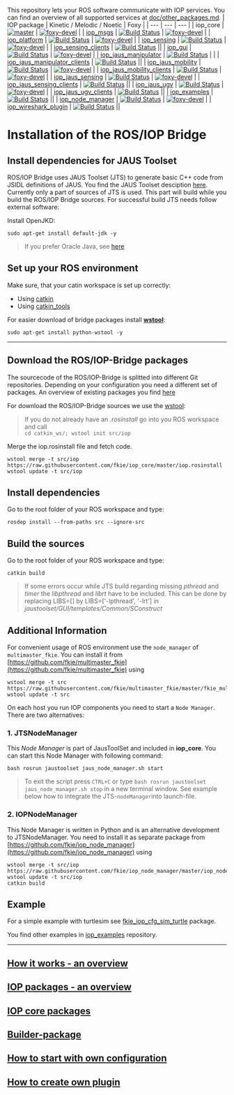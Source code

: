This repository lets your ROS software communicate with IOP services. You can find an overview of all supported services at [doc/other_packages.md](doc/other_packages.md).
| IOP package      |  Kinetic / Melodic / Noetic | Foxy |
| ---              | --- | --- |
| iop_core         |  [![master](https://travis-ci.org/fkie/iop_core.svg?branch=master)](https://travis-ci.org/fkie/iop_core) | [![foxy-devel](https://github.com/fkie/iop_core/workflows/CI/badge.svg?branch=foxy-devel)](https://github.com/fkie/iop_core/actions) |
| [iop_msgs](https://github.com/fkie/iop_msgs) | [![Build Status](https://travis-ci.org/fkie/iop_msgs.svg?branch=master)](https://travis-ci.org/fkie/iop_msgs) | [![foxy-devel](https://github.com/fkie/iop_msgs/workflows/CI/badge.svg?branch=foxy-devel)](https://github.com/fkie/iop_msgs/actions) |
| [iop_platform](https://github.com/fkie/iop_platform) | [![Build Status](https://travis-ci.org/fkie/iop_platform.svg?branch=master)](https://travis-ci.org/fkie/iop_platform) | [![foxy-devel](https://github.com/fkie/iop_platform/workflows/CI/badge.svg?branch=foxy-devel)](https://github.com/fkie/iop_platform/actions) |
| [iop_sensing](https://github.com/fkie/iop_sensing) | [![Build Status](https://travis-ci.org/fkie/iop_sensing.svg?branch=master)](https://travis-ci.org/fkie/iop_sensing) | [![foxy-devel](https://github.com/fkie/iop_sensing/workflows/CI/badge.svg?branch=foxy-devel)](https://github.com/fkie/iop_sensing/actions) |
| [iop_sensing_clients](https://github.com/fkie/iop_sensing_clients) | [![Build Status](https://travis-ci.org/fkie/iop_sensing_clients.svg?branch=master)](https://travis-ci.org/fkie/iop_sensing_clients) ||
| [iop_gui](https://github.com/fkie/iop_gui) | [![Build Status](https://travis-ci.org/fkie/iop_gui.svg?branch=master)](https://travis-ci.org/fkie/iop_gui) | [![foxy-devel](https://github.com/fkie/iop_gui/workflows/CI/badge.svg?branch=foxy-devel)](https://github.com/fkie/iop_gui/actions) |
| [iop_jaus_manipulator](https://github.com/fkie/iop_jaus_manipulator) | [![Build Status](https://travis-ci.org/fkie/iop_jaus_manipulator.svg?branch=master)](https://travis-ci.org/fkie/iop_jaus_manipulator) | |
| [iop_jaus_manipulator_clients](https://github.com/fkie/iop_jaus_manipulator_clients) | [![Build Status](https://travis-ci.org/fkie/iop_jaus_manipulator_clients.svg?branch=master)](https://travis-ci.org/fkie/iop_jaus_manipulator_clients) ||
| [iop_jaus_mobility](https://github.com/fkie/iop_jaus_mobility) | [![Build Status](https://travis-ci.org/fkie/iop_jaus_mobility.svg?branch=master)](https://travis-ci.org/fkie/iop_jaus_mobility) | [![foxy-devel](https://github.com/fkie/iop_jaus_mobility/workflows/CI/badge.svg?branch=foxy-devel)](https://github.com/fkie/iop_jaus_mobility/actions) |
| [iop_jaus_mobility_clients](https://github.com/fkie/iop_jaus_mobility_clients) | [![Build Status](https://travis-ci.org/fkie/iop_jaus_mobility_clients.svg?branch=master)](https://travis-ci.org/fkie/iop_jaus_mobility_clients) | [![foxy-devel](https://github.com/fkie/iop_jaus_mobility_clients/workflows/CI/badge.svg?branch=foxy-devel)](https://github.com/fkie/iop_jaus_mobility_clients/actions) |
| [iop_jaus_sensing](https://github.com/fkie/iop_jaus_sensing) | [![Build Status](https://travis-ci.org/fkie/iop_jaus_sensing.svg?branch=master)](https://travis-ci.org/fkie/iop_jaus_sensing) | [![foxy-devel](https://github.com/fkie/iop_jaus_sensing/workflows/CI/badge.svg?branch=foxy-devel)](https://github.com/fkie/iop_jaus_sensing/actions) |
| [iop_jaus_sensing_clients](https://github.com/fkie/iop_jaus_sensing_clients) | [![Build Status](https://travis-ci.org/fkie/iop_jaus_sensing_clients.svg?branch=master)](https://travis-ci.org/fkie/iop_jaus_sensing_clients) ||
| [iop_jaus_ugv](https://github.com/fkie/iop_jaus_ugv) | [![Build Status](https://travis-ci.org/fkie/iop_jaus_ugv.svg?branch=master)](https://travis-ci.org/fkie/iop_jaus_ugv) | [![foxy-devel](https://github.com/fkie/iop_jaus_ugv/workflows/CI/badge.svg?branch=foxy-devel)](https://github.com/fkie/iop_jaus_ugv/actions) |
| [iop_jaus_ugv_clients](https://github.com/fkie/iop_jaus_ugv_clients) | [![Build Status](https://travis-ci.org/fkie/iop_jaus_ugv_clients.svg?branch=master)](https://travis-ci.org/fkie/iop_jaus_ugv_clients) ||
| [iop_examples](https://github.com/fkie/iop_examples) | [![Build Status](https://travis-ci.org/fkie/iop_examples.svg?branch=master)](https://travis-ci.org/fkie/iop_examples) ||
| [iop_node_manager](https://github.com/fkie/iop_node_manager) | [![Build Status](https://travis-ci.org/fkie/iop_node_manager.svg?branch=master)](https://travis-ci.org/fkie/iop_node_manager) | [![foxy-devel](https://github.com/fkie/iop_node_manager/workflows/CI/badge.svg?branch=foxy-devel)](https://github.com/fkie/iop_node_manager/actions) |
| [iop_wireshark_plugin](https://github.com/fkie/iop_wireshark_plugin) | [![Build Status](https://travis-ci.org/fkie/iop_wireshark_plugin.svg?branch=master)](https://travis-ci.org/fkie/iop_wireshark_plugin) ||


# Installation of the ROS/IOP Bridge

## Install dependencies for JAUS Toolset

ROS/IOP Bridge uses JAUS Toolset (JTS) to generate basic C++ code from JSIDL definitions of JAUS. You find the JAUS Toolset desciption [here](http://jaustoolset.org/). Currently only a part of sources of JTS is used.
This part will build while you build the ROS/IOP Bridge sources. For successful build JTS needs follow external software:

Install OpenJKD:

```console
sudo apt-get install default-jdk -y
```

>If you prefer Oracle Java, see [here](doc/install_oracle_java.md)

## Set up your ROS environment

Make sure, that your catin workspace is set up correctly:

- Using [catkin](http://wiki.ros.org/catkin/Tutorials/create_a_workspace)
- Using [catkin_tools](https://catkin-tools.readthedocs.io/en/latest/quick_start.html#initializing-a-new-workspace)

For easier download of bridge packages install **[wstool](http://wiki.ros.org/wstool)**:

```console
sudo apt-get install python-wstool -y
```

----

## Download the ROS/IOP-Bridge packages

The sourcecode of the ROS/IOP-Bridge is splitted into different Git repositories. Depending on your configuration you need a different set of packages. An overview of existing packages you find [here](doc/other_packages.md)

For download the ROS/IOP-Bridge sources we use the [wstool](http://wiki.ros.org/wstool):
  > If you do not already have an *.rosinstall* go into you ROS workspace and call  
  >`cd catkin_ws/; wstool init src/iop`

Merge the iop.rosinstall file and fetch code.

```console
wstool merge -t src/iop https://raw.githubusercontent.com/fkie/iop_core/master/iop.rosinstall
wstool update -t src/iop
```

## Install dependencies

Go to the root folder of your ROS workspace and type:

```console
rosdep install --from-paths src --ignore-src
```

## Build the sources

Go to the root folder of your ROS workspace and type:

```console
catkin build
```

>If some errors occur while JTS build regarding missing *pthread* and *timer* the *libpthread* and *librt* have to be included. This can be done by replacing LIBS=[] by LIBS=['-lpthread', '-lrt'] in   *jaustoolset/GUI/templates/Common/SConstruct*

## Additional Information

For convenient usage of ROS environment use the `node_manager` of `multimaster_fkie`. You can install it from  [https://github.com/fkie/multimaster_fkie](https://github.com/fkie/multimaster_fkie) using

```console
wstool merge -t src https://raw.githubusercontent.com/fkie/multimaster_fkie/master/fkie_multimaser.rosinstall
wstool update -t src
```

On each host you run IOP components you need to start a ``Node Manager``. There are two alternatives:

### 1. JTSNodeManager

This _Node Manager_ is part of JausToolSet and included in **iop_core**. You can start this Node Manager with following command:

```console
bash rosrun jaustoolset jaus_node_manager.sh start
```

>To exit the script press `CTRL+C` or type `bash rosrun jaustoolset jaus_node_manager.sh stop` in a new terminal window.
>See example below how to integrate the JTS-`nodeManager`into launch-file.

### 2. IOPNodeManager

This Node Manager is written in Python and is an alternative development to JTSNodeManager. You need to install it as separate package from [https://github.com/fkie/iop_node_manager](https://github.com/fkie/iop_node_manager) using

```console
wstool merge -t src/iop https://raw.githubusercontent.com/fkie/iop_node_manager/master/iop_node_manager.rosinstall
wstool update -t src/iop
catkin build
```

## Example

For a simple example with turtlesim see [fkie_iop_cfg_sim_turtle](https://github.com/fkie/iop_examples/blob/master/fkie_iop_cfg_sim_turtle/README.md) package.

You find other examples in [iop_examples](https://github.com/fkie/iop_examples) repository.

----

## [How it works - an overview](doc/how_it_works.md)

## [IOP packages - an overview](doc/other_packages.md)

## [IOP core packages](doc/iop_core_packages.md)

## [Builder-package](fkie_iop_builder/README.md)

## [How to start with own configuration](doc/howto_minimal_config.md)

## [How to create own plugin](doc/howto_create_plugin.md)
